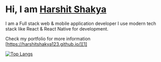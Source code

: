 # Hi, I am [Harshit Shakya][1]

I am a Full stack web & mobile application developer I use modern tech stack like React & React Native for development.

Check my portfolio for more information [https://harshitshakya123.github.io/][1]

[![Top Langs](https://github-readme-stats.vercel.app/api/top-langs/?username=harshitshakya123&theme=tokyonight)](https://harshitshakya123.github.io/)

[1]: https://harshitshakya123.github.io/
